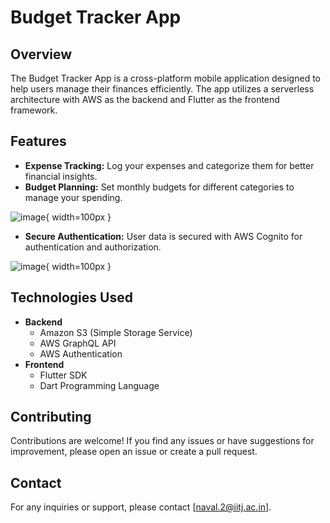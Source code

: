 # **Budget Tracker App**

## **Overview** 
The Budget Tracker App is a cross-platform mobile application designed to help users manage their finances efficiently. The app utilizes a serverless architecture with AWS as the backend and Flutter as the frontend framework.

## **Features**
* **Expense Tracking:** Log your expenses and categorize them for better financial insights.
* **Budget Planning:** Set monthly budgets for different categories to manage your spending.
  
![image](https://github.com/Naval1704/Budget-Tracker-App/assets/108187176/58455054-f528-449b-ae03-5ae35f3df09f){ width=100px }

* **Secure Authentication:** User data is secured with AWS Cognito for authentication and authorization.

![image](https://github.com/Naval1704/Budget-Tracker-App/assets/108187176/e8255cd7-5364-4101-9eec-66972b224232){ width=100px }


## **Technologies Used**
* **Backend**
  * Amazon S3 (Simple Storage Service)
  * AWS GraphQL API
  * AWS Authentication
* **Frontend**
  * Flutter SDK
  * Dart Programming Language

## **Contributing**
Contributions are welcome! If you find any issues or have suggestions for improvement, please open an issue or create a pull request.

## **Contact**
For any inquiries or support, please contact [naval.2@iitj.ac.in].
